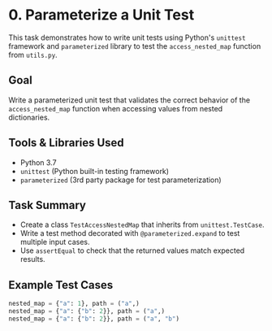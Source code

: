 # 0. Parameterize a Unit Test

This task demonstrates how to write unit tests using Python's `unittest` framework and `parameterized` library to test the `access_nested_map` function from `utils.py`.

## Goal

Write a parameterized unit test that validates the correct behavior of the `access_nested_map` function when accessing values from nested dictionaries.

## Tools & Libraries Used

- Python 3.7
- `unittest` (Python built-in testing framework)
- `parameterized` (3rd party package for test parameterization)

## Task Summary

- Create a class `TestAccessNestedMap` that inherits from `unittest.TestCase`.
- Write a test method decorated with `@parameterized.expand` to test multiple input cases.
- Use `assertEqual` to check that the returned values match expected results.

## Example Test Cases

```python
nested_map = {"a": 1}, path = ("a",)
nested_map = {"a": {"b": 2}}, path = ("a",)
nested_map = {"a": {"b": 2}}, path = ("a", "b")
